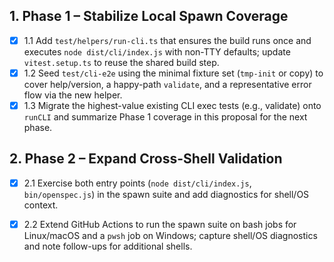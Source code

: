 ## 1. Phase 1 – Stabilize Local Spawn Coverage
- [x] 1.1 Add `test/helpers/run-cli.ts` that ensures the build runs once and executes `node dist/cli/index.js` with non-TTY defaults; update `vitest.setup.ts` to reuse the shared build step.
- [x] 1.2 Seed `test/cli-e2e` using the minimal fixture set (`tmp-init` or copy) to cover help/version, a happy-path `validate`, and a representative error flow via the new helper.
- [x] 1.3 Migrate the highest-value existing CLI exec tests (e.g., validate) onto `runCLI` and summarize Phase 1 coverage in this proposal for the next phase.

## 2. Phase 2 – Expand Cross-Shell Validation
- [x] 2.1 Exercise both entry points (`node dist/cli/index.js`, `bin/openspec.js`) in the spawn suite and add diagnostics for shell/OS context.
- [x] 2.2 Extend GitHub Actions to run the spawn suite on bash jobs for Linux/macOS and a `pwsh` job on Windows; capture shell/OS diagnostics and note follow-ups for additional shells.

